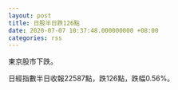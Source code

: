 ```yaml
---
layout: post
title: 日股半日跌126點
date: 2020-07-07 10:37:48.000000000 +08:00
categories: rss
---
```


東京股市下跌。

日經指數半日收報22587點，跌126點，跌幅0.56%。
